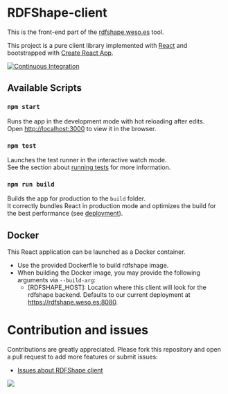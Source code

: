 # RDFShape-client

This is the front-end part of the [rdfshape.weso.es](https://rdfshape.weso.es) tool.

This project is a pure client library implemented with [React](http://reactjs.org/) and bootstrapped with [Create React App](https://github.com/facebook/create-react-app).

[![Continuous Integration](https://github.com/weso/rdfshape-client/actions/workflows/build_test.yml/badge.svg)](https://github.com/weso/rdfshape-client/actions/workflows/build_test.yml)



## Available Scripts

### `npm start`

Runs the app in the development mode with hot reloading after edits.<br>
Open [http://localhost:3000](http://localhost:3000) to view it in the browser.

### `npm test`

Launches the test runner in the interactive watch mode.<br>
See the section about [running tests](https://facebook.github.io/create-react-app/docs/running-tests) for more information.

### `npm run build`

Builds the app for production to the `build` folder.<br>
It correctly bundles React in production mode and optimizes the build for the best performance (see [deployment](https://facebook.github.io/create-react-app/docs/deployment)).

## Docker
This React application can be launched as a Docker container.

* Use the provided Dockerfile to build rdfshape image.
* When building the Docker image, you may provide the following arguments
  via `--build-arg`:
    * [RDFSHAPE_HOST]: Location where this client will look for the rdfshape backend. Defaults to our current deployment at https://rdfshape.weso.es:8080.


# Contribution and issues

Contributions are greatly appreciated. Please fork this repository and open a pull request to add more features or submit issues:

* [Issues about RDFShape client](https://github.com/weso/rdfshape-client/issues)

<a href="https://github.com/weso/rdfshape-client/graphs/contributors">
  <img src="https://contributors-img.web.app/image?repo=weso/rdfshape-client" />
</a>
